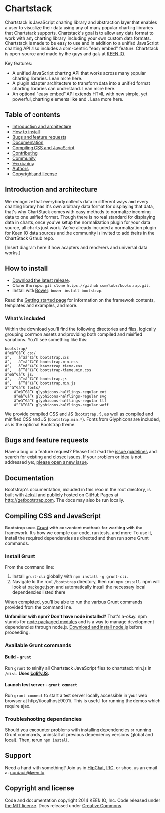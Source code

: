 # Chartstack

Chartstack is JavaScript charting library and abstraction layer that enables a user to visualize their data using any of many popular charting libraries that Chartstack supports. Chartstack's goal is to allow any data format to work with any charting library, including your own custom data formats.  Chartstack is made to be easy to use and in addition to a unified JavaScript charting API also includes a dom-centric "easy embed" feature.  Chartstack is open-source and made by the guys and gals at [KEEN IO](https://keen.io/).

Key features:
- A unified JavaScript charting API that works across many popular charting libraries. Lean more here.
- A plugin adapter architecture to transform data into a unified format charting libraries can understand. Lean more here.
- An optional "easy embed" API extends HTML with new simple, yet powerful, charting elements like <piechart> and <barchart>. Lean more here.

## Table of contents

 - [Introduction and architecture](#introduction-and-architecture)
 - [How to install](#introduction-and-architecture)
 - [Bugs and feature requests](#bugs-and-feature-requests)
 - [Documentation](#documentation)
 - [Compiling CSS and JavaScript](#compiling-css-and-javascript)
 - [Contributing](#contributing)
 - [Community](#community)
 - [Versioning](#versioning)
 - [Authors](#authors)
 - [Copyright and license](#copyright-and-license)

## Introduction and architecture

We recognize that everybody collects data in different ways and every charting library has it's own arbitrary data format for displaying that data, that's why ChartStack comes with easy methods to normalize incoming data to one unified format. Though there is no real standard for displaying data in charts, once you've setup the normalization plugin for your data source, all charts just work.  We've already included a normalization plugin for Keen IO data sources and the community is invited to add theirs in the ChartStack Github repo.

[Insert diagram here if how adapters and renderers and universal data works.]

## How to install

- [Download the latest release](https://github.com/twbs/bootstrap/archive/v3.1.1.zip).
- Clone the repo: `git clone https://github.com/twbs/bootstrap.git`.
- Install with [Bower](http://bower.io): `bower install bootstrap`.

Read the [Getting started page](http://getbootstrap.com/getting-started/) for information on the framework contents, templates and examples, and more.

### What's included

Within the download you'll find the following directories and files, logically grouping common assets and providing both compiled and minified variations. You'll see something like this:

```
bootstrap/
â”œâ”€â”€ css/
â”‚   â”œâ”€â”€ bootstrap.css
â”‚   â”œâ”€â”€ bootstrap.min.css
â”‚   â”œâ”€â”€ bootstrap-theme.css
â”‚   â””â”€â”€ bootstrap-theme.min.css
â”œâ”€â”€ js/
â”‚   â”œâ”€â”€ bootstrap.js
â”‚   â””â”€â”€ bootstrap.min.js
â””â”€â”€ fonts/
    â”œâ”€â”€ glyphicons-halflings-regular.eot
    â”œâ”€â”€ glyphicons-halflings-regular.svg
    â”œâ”€â”€ glyphicons-halflings-regular.ttf
    â””â”€â”€ glyphicons-halflings-regular.woff
```

We provide compiled CSS and JS (`bootstrap.*`), as well as compiled and minified CSS and JS (`bootstrap.min.*`). Fonts from Glyphicons are included, as is the optional Bootstrap theme.



## Bugs and feature requests

Have a bug or a feature request? Please first read the [issue guidelines](https://github.com/twbs/bootstrap/blob/master/CONTRIBUTING.md#using-the-issue-tracker) and search for existing and closed issues. If your problem or idea is not addressed yet, [please open a new issue](https://github.com/twbs/bootstrap/issues/new).

## Documentation

Bootstrap's documentation, included in this repo in the root directory, is built with [Jekyll](http://jekyllrb.com) and publicly hosted on GitHub Pages at <http://getbootstrap.com>. The docs may also be run locally.

## Compiling CSS and JavaScript

Bootstrap uses [Grunt](http://gruntjs.com/) with convenient methods for working with the framework. It's how we compile our code, run tests, and more. To use it, install the required dependencies as directed and then run some Grunt commands.

### Install Grunt

From the command line:

1. Install `grunt-cli` globally with `npm install -g grunt-cli`.
2. Navigate to the root `/bootstrap` directory, then run `npm install`. npm will look at [package.json](https://github.com/twbs/bootstrap/blob/master/package.json) and automatically install the necessary local dependencies listed there.

When completed, you'll be able to run the various Grunt commands provided from the command line.

**Unfamiliar with npm? Don't have node installed?** That's a-okay. npm stands for [node packaged modules](http://npmjs.org/) and is a way to manage development dependencies through node.js. [Download and install node.js](http://nodejs.org/download/) before proceeding.

### Available Grunt commands

#### Build - `grunt`
Run `grunt` to minify all Chartstack JavaScript files to chartstack.min.js in `/dist`. **Uses [UglifyJS](http://lisperator.net/uglifyjs/).**

#### Launch test server - `grunt connect`
Run `grunt connect` to start a test server locally accessible in your web browser at http://localhost:9001/.  This is useful for running the demos which require ajax.

### Troubleshooting dependencies

Should you encounter problems with installing dependencies or running Grunt commands, uninstall all previous dependency versions (global and local). Then, rerun `npm install`.

## Support

Need a hand with something? Join us in [HipChat](http://users.keen.io/), [IRC](http://webchat.freenode.net/?channels=keen-io), or shoot us an email at [contact@keen.io](mailto:contact@keen.io)

## Copyright and license

Code and documentation copyright 2014 KEEN IO, Inc. Code released under [the MIT license](LICENSE). Docs released under [Creative Commons](docs/LICENSE).